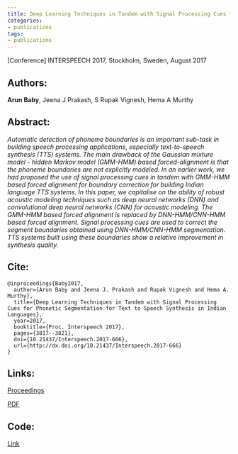 ```yaml
---
title: Deep Learning Techniques in Tandem with Signal Processing Cues for Phonetic Segmentation for Text to Speech Synthesis in Indian Languages
categories:
- publications
tags:
- publications
---
```

\[Conference\] INTERSPEECH 2017, Stockholm, Sweden, August 2017


## Authors: 
**Arun Baby**, Jeena J Prakash, S Rupak Vignesh, Hema A Murthy

## Abstract: 
<em>Automatic detection of phoneme boundaries is an important sub-task in building speech processing applications, especially text-to-speech synthesis (TTS) systems. The main drawback of the Gaussian mixture model - hidden Markov model (GMM-HMM) based forced-alignment is that the phoneme boundaries are not explicitly modeled. In an earlier work, we had proposed the use of signal processing cues in tandem with GMM-HMM based forced alignment for boundary correction for building Indian language TTS systems. In this paper, we capitalise on the ability of robust acoustic modeling techniques such as deep neural networks (DNN) and convolutional deep neural networks (CNN) for acoustic modeling. The GMM-HMM based forced alignment is replaced by DNN-HMM/CNN-HMM based forced alignment. Signal processing cues are used to correct the segment boundaries obtained using DNN-HMM/CNN-HMM segmentation. TTS systems built using these boundaries show a relative improvement in synthesis quality.</em>


## Cite:
```
@inproceedings{Baby2017,
  author={Arun Baby and Jeena J. Prakash and Rupak Vignesh and Hema A. Murthy},
  title={Deep Learning Techniques in Tandem with Signal Processing Cues for Phonetic Segmentation for Text to Speech Synthesis in Indian Languages},
  year=2017,
  booktitle={Proc. Interspeech 2017},
  pages={3817--3821},
  doi={10.21437/Interspeech.2017-666},
  url={http://dx.doi.org/10.21437/Interspeech.2017-666}
}
```

## Links:
[Proceedings](https://www.isca-speech.org/archive/Interspeech_2017/pdfs/0666.PDF)

[PDF](https://www.iitm.ac.in/donlab/tts/downloads/publications/InterSpeech2017.pdf)

## Code:
[Link](https://www.iitm.ac.in/donlab/tts/hybridSeg.php)
